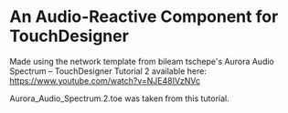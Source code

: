 # An Audio-Reactive Component for TouchDesigner

Made using the network template from bileam tschepe's Aurora Audio Spectrum – TouchDesigner Tutorial 2 available here:
https://www.youtube.com/watch?v=NJE48IVzNVc

Aurora_Audio_Spectrum.2.toe was taken from this tutorial.
